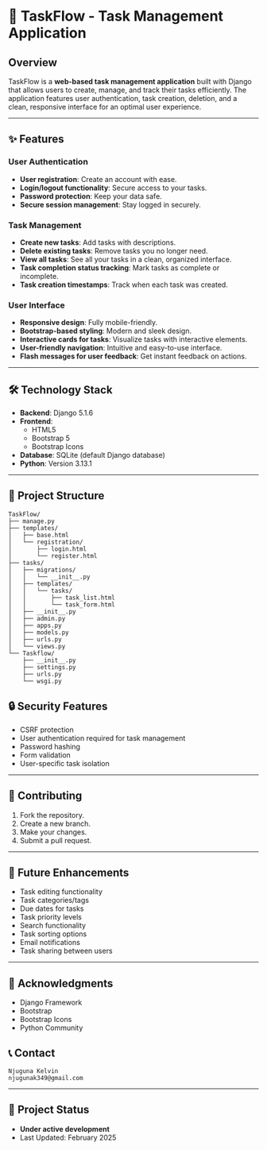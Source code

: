 # 🚀 TaskFlow - Task Management Application

##  Overview
TaskFlow is a **web-based task management application** built with Django that allows users to create, manage, and track their tasks efficiently. The application features user authentication, task creation, deletion, and a clean, responsive interface for an optimal user experience.

---

## ✨ Features

### **User Authentication**
- **User registration**: Create an account with ease.
- **Login/logout functionality**: Secure access to your tasks.
- **Password protection**: Keep your data safe.
- **Secure session management**: Stay logged in securely.

### **Task Management**
- **Create new tasks**: Add tasks with descriptions.
- **Delete existing tasks**: Remove tasks you no longer need.
- **View all tasks**: See all your tasks in a clean, organized interface.
- **Task completion status tracking**: Mark tasks as complete or incomplete.
- **Task creation timestamps**: Track when each task was created.

### **User Interface**
- **Responsive design**: Fully mobile-friendly.
- **Bootstrap-based styling**: Modern and sleek design.
- **Interactive cards for tasks**: Visualize tasks with interactive elements.
- **User-friendly navigation**: Intuitive and easy-to-use interface.
- **Flash messages for user feedback**: Get instant feedback on actions.

---

## 🛠️ Technology Stack

- **Backend**: Django 5.1.6
- **Frontend**:
  - HTML5
  - Bootstrap 5
  - Bootstrap Icons
- **Database**: SQLite (default Django database)
- **Python**: Version 3.13.1

---

## 📂 Project Structure
```
TaskFlow/
├── manage.py
├── templates/
│   ├── base.html
│   └── registration/
│       ├── login.html
│       └── register.html
├── tasks/
│   ├── migrations/
│   │   └── __init__.py
│   ├── templates/
│   │   └── tasks/
│   │       ├── task_list.html
│   │       └── task_form.html
│   ├── __init__.py
│   ├── admin.py
│   ├── apps.py
│   ├── models.py
│   ├── urls.py
│   └── views.py
└── Taskflow/
    ├── __init__.py
    ├── settings.py
    ├── urls.py
    └── wsgi.py
```

## 🔒 Security Features
- CSRF protection
- User authentication required for task management
- Password hashing
- Form validation
- User-specific task isolation

---

## 🤝 Contributing

1. Fork the repository.
2. Create a new branch.
3. Make your changes.
4. Submit a pull request.

---

## 🌟 Future Enhancements
- Task editing functionality
- Task categories/tags
- Due dates for tasks
- Task priority levels
- Search functionality
- Task sorting options
- Email notifications
- Task sharing between users

---

## 🙏 Acknowledgments
- Django Framework
- Bootstrap
- Bootstrap Icons
- Python Community

## 📞 Contact
```
Njuguna Kelvin
njugunak349@gmail.com
```

---

## 📅 Project Status
- **Under active development**
- Last Updated: February 2025
